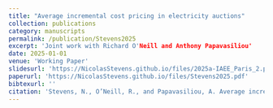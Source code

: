 ```yaml
---
title: "Average incremental cost pricing in electricity auctions"
collection: publications
category: manuscripts
permalink: /publication/Stevens2025
excerpt: 'Joint work with Richard O'Neill and Anthony Papavasiliou'
date: 2025-01-01
venue: 'Working Paper'
slidesurl: 'https://NicolasStevens.github.io/files/2025a-IAEE_Paris_2.pdf'
paperurl: 'https://NicolasStevens.github.io/files/Stevens2025.pdf'
bibtexurl: ''
citation: 'Stevens, N., O’Neill, R., and Papavasiliou, A. Average incremental cost pricing in electricity auctions. Working paper.'
---
```

